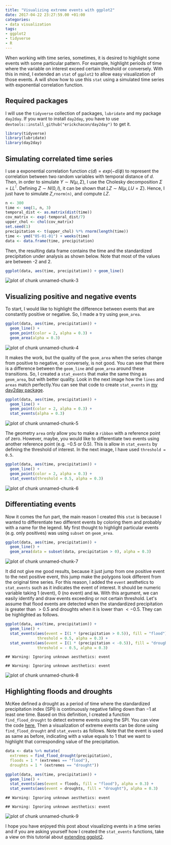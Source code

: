 ```yaml
---
title: "Visualizing extreme events with ggplot2"
date: 2017-04-22 23:27:59.00 +01:00
categories:
- data visualization
tags:
- ggplot2
- tidyverse
- R
---
```



When working with time series, sometimes, it is desired to highlight some events with some particular pattern. For example, highlight periods of time where the variable on interest exceed certain threshold or conversely. With this in mind, I extended an `stat` of `ggplot2` to allow easy visualization of those events. A will show how to use this `stat` using a simulated time series with exponential correlation function.

## Required packages

I will use the `tidyverse` collection of packages, `lubridate` and my package `day2day`. If you want to install `day2day`, you have to use `devtools::install_github("erickchacon/day2day")` to get it.


```r
library(tidyverse)
library(lubridate)
library(day2day)
```

## Simulating correlated time series

I use a exponential correlation function $c(d) = exp(-d/\phi)$ to represent the correlation between two random variables with temporal distance of $d$. Then, in order to simulate $Y \sim N(\mu, \Sigma)$, I use the Cholesky decomposition $\Sigma = LL^\intercal$. Defining $Z \sim N(0, I)$, it can be shown that $LZ \sim N(\mu, LU = \Sigma)$. Hence, I just have to simulate $Z$,`rnorm(n)`, and compute $LZ$.


```r
n <- 300
time <- seq(1, n, 3)
temporal_dist <- as.matrix(dist(time))
cov_matrix <- exp(-temporal_dist/7)
upper_chol <- chol(cov_matrix)
set.seed(1)
precipitation <- t(upper_chol) %*% rnorm(length(time))
time <- ymd("05-01-01") + weeks(time)
data <- data.frame(time, precipitation)
```

Then, the resulting data frame contains the time and the standardized precipitation under analysis as shown below. Note that most of the values are between -2 and 2.


```r
ggplot(data, aes(time, precipitation)) + geom_line()
```

![plot of chunk unnamed-chunk-3]({{site.baseurl}}/assets/images/2017-04-22-visualizing-extremes-unnamed-chunk-3-1.png)

## Visualizing positive and negative events

To start, I would like to highlight the difference between events that are constantly positive or negative. So, I made a try using `geom_area`.


```r
ggplot(data, aes(time, precipitation)) +
  geom_line() +
  geom_point(color = 2, alpha = 0.3) +
  geom_area(alpha = 0.3)
```

![plot of chunk unnamed-chunk-4]({{site.baseurl}}/assets/images/2017-04-22-visualizing-extremes-unnamed-chunk-4-1.png)

It makes the work, but the quality of the `geom_area` when the series change from positive to negative, or conversely, is not good. You can see that there is a difference between the `geom_line` and `geom_area` around these transitions. So, I created a `stat_events` that make the same thing as `geom_area`, but with better quality. Look in the next image how the `lines` and `areas` match perfectly.You can see that code to create `stat_events` in [my day2day package](https://github.com/ErickChacon/day2day/blob/5967cb0daa4e1237d6bcf73a0c3406e33bcf08f3/R/gg-adds.R#L143-L192).



```r
ggplot(data, aes(time, precipitation)) +
  geom_line() +
  geom_point(color = 2, alpha = 0.3) +
  stat_events(alpha = 0.3)
```

![plot of chunk unnamed-chunk-5]({{site.baseurl}}/assets/images/2017-04-22-visualizing-extremes-unnamed-chunk-5-1.png)

The geometry `area` only allow you to make a `ribbon` with a reference point of zero. However, maybe, you would like to differentiate two events using another reference point (e.g. $-0.5$ or $0.5$). This is allow in `stat_events` by defining the threshold of interest. In the next image, I have used `threshold = 0.5`.


```r
ggplot(data, aes(time, precipitation)) +
  geom_line() +
  geom_point(color = 2, alpha = 0.3) +
  stat_events(threshold = 0.5, alpha = 0.3)
```

![plot of chunk unnamed-chunk-6]({{site.baseurl}}/assets/images/2017-04-22-visualizing-extremes-unnamed-chunk-6-1.png)

## Differentiating events

Now it comes the fun part, the main reason I created this `stat` is because I wanted to differentiate two different events by coloring them and probably with a name for the legend. My first thought to highlight particular events (e.g. only positives) was using `subset` on `geom_area`.


```r
ggplot(data, aes(time, precipitation)) +
  geom_line() +
  geom_area(data = subset(data, precipitation > 0), alpha = 0.3)
```

![plot of chunk unnamed-chunk-7]({{site.baseurl}}/assets/images/2017-04-22-visualizing-extremes-unnamed-chunk-7-1.png)

It did not give me good results, because it just jump from one positive event to the next positive event, this jump make the polygons look different from the original time series. For this reason, I added the `event` aesthetics to `stat_events` such as it indicates the event of interest. It should be numeric variable taking $1$ (event), $0$ (no event) and `NA`. With this argument, we can easily identify and draw events exceeding or not certain threshold. Let's assume that flood events are detected when the standardized precipitation is greater than $>0.5$ and droughts when it is lower than $<-0.5$. They can be highlighted as follows.


```r
ggplot(data, aes(time, precipitation)) +
  geom_line() +
  stat_events(aes(event = I(1 * (precipitation > 0.5)), fill = "flood"),
              threshold = 0.5, alpha = 0.3) +
  stat_events(aes(event = I(1 * (precipitation < -0.5)), fill = "drought"),
              threshold = - 0.5, alpha = 0.3)
```

```
## Warning: Ignoring unknown aesthetics: event

## Warning: Ignoring unknown aesthetics: event
```

![plot of chunk unnamed-chunk-8]({{site.baseurl}}/assets/images/2017-04-22-visualizing-extremes-unnamed-chunk-8-1.png)

## Highlighting floods and droughts

McKee defined a drought as a period of time where the standardized precipitation index (SPI) is continuously negative falling down than $-1$ at least one time. Based on this definition, I created a function `find_flood_drought` to detect extreme events using the SPI. You can view the code [here](https://github.com/ErickChacon/day2day/blob/5967cb0daa4e1237d6bcf73a0c3406e33bcf08f3/R/spi-rain.R#L111-L131), Then a visualization of extreme events can be done using `find_flood_drought` and `stat_events` as follows. Note that the event is used as same as before, indicating with a value equals to $1$ that we want to highlight that corresponding value of the precipitation.


```r
data <- data %>% mutate(
  extremes = find_flood_drought(precipitation),
  floods = 1 * (extremes == "flood"),
  droughts = 1 * (extremes == "drought"))

ggplot(data, aes(time, precipitation)) +
  geom_line() +
  stat_events(aes(event = floods, fill = "flood"), alpha = 0.3) +
  stat_events(aes(event = droughts, fill = "drought"), alpha = 0.3)
```

```
## Warning: Ignoring unknown aesthetics: event

## Warning: Ignoring unknown aesthetics: event
```

![plot of chunk unnamed-chunk-9]({{site.baseurl}}/assets/images/2017-04-22-visualizing-extremes-unnamed-chunk-9-1.png)

I hope you have enjoyed this post about visualizing events in a time series and if you are asking yourself how I created the `stat_events` functions, take a view on this tutorial about [extending ggplot2](http://ggplot2.tidyverse.org/articles/extending-ggplot2.html).



